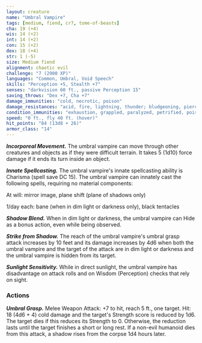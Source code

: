 ```yaml
---
layout: creature
name: "Umbral Vampire"
tags: [medium, fiend, cr7, tome-of-beasts]
cha: 19 (+4)
wis: 14 (+2)
int: 14 (+2)
con: 15 (+2)
dex: 18 (+4)
str: 1 (-5)
size: Medium fiend
alignment: chaotic evil
challenge: "7 (2900 XP)"
languages: "Common, Umbral, Void Speech"
skills: "Perception +5, Stealth +7"
senses: "darkvision 60 ft., passive Perception 15"
saving_throws: "Dex +7, Cha +7"
damage_immunities: "cold, necrotic, poison"
damage_resistances: "acid, fire, lightning, thunder; bludgeoning, piercing, and slashing from nonmagical weapons"
condition_immunities: "exhaustion, grappled, paralyzed, petrified, poisoned, prone, restrained"
speed: "0 ft., fly 40 ft. (hover)"
hit_points: "84 (13d8 + 26)"
armor_class: "14"
---
```


***Incorporeal Movement.*** The umbral vampire can move through other creatures and objects as if they were difficult terrain. It takes 5 (1d10) force damage if it ends its turn inside an object.

***Innate Spellcasting.*** The umbral vampire's innate spellcasting ability is Charisma (spell save DC 15). The umbral vampire can innately cast the following spells, requiring no material components:

At will: mirror image, plane shift (plane of shadows only)

1/day each: bane (when in dim light or darkness only), black tentacles

***Shadow Blend.*** When in dim light or darkness, the umbral vampire can Hide as a bonus action, even while being observed.

***Strike from Shadow.*** The reach of the umbral vampire's umbral grasp attack increases by 10 feet and its damage increases by 4d6 when both the umbral vampire and the target of the attack are in dim light or darkness and the umbral vampire is hidden from its target.

***Sunlight Sensitivity.*** While in direct sunlight, the umbral vampire has disadvantage on attack rolls and on Wisdom (Perception) checks that rely on sight.

### Actions

***Umbral Grasp.*** Melee Weapon Attack: +7 to hit, reach 5 ft., one target. Hit: 18 (4d6 + 4) cold damage and the target's Strength score is reduced by 1d6. The target dies if this reduces its Strength to 0. Otherwise, the reduction lasts until the target finishes a short or long rest. If a non-evil humanoid dies from this attack, a shadow rises from the corpse 1d4 hours later.

